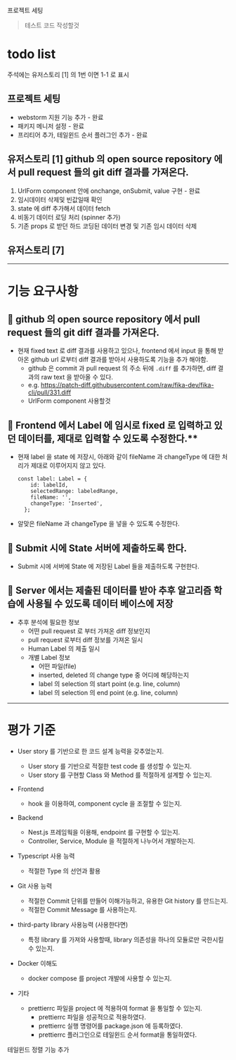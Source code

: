 프로젝트 세팅 

> 테스트 코드 작성할것


# todo list 
주석에는 유저스토리 [1] 의 1번 이면 1-1 로 표시 

## 프로젝트 세팅
- webstorm 지원 기능 추가 - 완료 
- 패키지 메니저 설정 - 완료 
- 프리티어 추가,  테일윈드 순서 플러그인 추가 - 완료 


## 유저스토리 [1] github 의 open source repository 에서 pull request 들의 git diff 결과를 가져온다.
1. UrlForm component 안에 onchange, onSubmit, value 구현 - 완료 
2. 임시데이터 삭제및 빈값일때 확인 
3. state 에 diff 추가해서 데이터 fetch
4. 비동기 데이터 로딩 처리 (spinner 추가)
5. 기존 props 로 받던 하드 코딩된 데이터 변경 및 기존 임시 데이터 삭제 

## 유저스토리 [7]


---
# 기능 요구사항
##  📝  **github 의 open source repository 에서 pull request 들의 git diff 결과를 가져온다.**
- 현재 fixed text 로 diff 결과를 사용하고 있으나, frontend 에서 input 을 통해 받아온 github url 로부터 diff 결과를 받아서 사용하도록 기능을 추가 해야함.
    - github 은 commit 과 pull request 의 주소 뒤에 `.diff` 를 추가하면, diff 결과의 raw text 을 받아올 수 있다.
    - e.g. https://patch-diff.githubusercontent.com/raw/fika-dev/fika-cli/pull/331.diff
    - UrlForm component 사용할것 

## 📝 Frontend 에서 Label 에 임시로 fixed 로 입력하고 있던 데이터를, 제대로 입력할 수 있도록 수정한다.**
- 현재 label 을 state 에 저장시, 아래와 같이 fileName 과 changeType 에 대한 처리가 제대로 이루어지지 않고 있다.

    ```tsx
    const label: Label = {
        id: labelId,
        selectedRange: labeledRange,
        fileName: '',
        changeType: 'Inserted',
      };
    ```

- 알맞은 fileName 과 changeType 을 넣을 수 있도록 수정한다.
##  📝 **Submit 시에 State 서버에 제출하도록 한다.**
- Submit 시에 서버에 State 에 저장된 Label 들을 제출하도록 구현한다.
##  📝 **Server 에서는 제출된 데이터를 받아 추후 알고리즘 학습에 사용될 수 있도록 데이터 베이스에 저장**
- 추후 분석에 필요한 정보
    - 어떤 pull request 로 부터 가져온 diff 정보인지
    - pull request 로부터 diff 정보를 가져온 일시
    - Human Label 의 제출 일시
    - 개별 Label 정보
        - 어떤 파일(file)
        - inserted, deleted 의 change type 중 어디에 해당하는지
        - label 의 selection 의 start point (e.g. line, column)
        - label 의 selection 의 end point (e.g. line, column)


---

# 평가 기준 

- User story 를 기반으로 한 코드 설계 능력을 갖추었는지.
    - User story 를 기반으로 적절한 test code 를 생성할 수 있는지.
    - User story 를 구현할 Class 와 Method 를 적절하게 설계할 수 있는지.
- Frontend
    - hook 을 이용하여, component cycle 을 조절할 수 있는지.
- Backend
    - Nest.js 프레임웍을 이용해, endpoint 를 구현할 수 있는지.
    - Controller, Service, Module 을 적절하게 나누어서 개발하는지.
- Typescript 사용 능력
    - 적절한 Type 의 선언과 활용
- Git 사용 능력
    - 적절한 Commit 단위를 만들어 이해가능하고, 유용한 Git history 를 만드는지.
    - 적절한 Commit Message 를 사용하는지.
- third-party library 사용능력 (사용한다면)
    - 특정 library 를 가져와 사용할때, library 의존성을 하나의 모듈로만 국한시킬 수 있는지.
- Docker 이해도
    - docker compose 를 project 개발에 사용할 수 있는지.
  
- 기타
    - prettierrc 파일을 project 에 적용하여 format 을 통일할 수 있는지.
        - prettierrc 파일을 성공적으로 적용하였다.
        - prettierrc 실행 명령어를 package.json 에 등록하였다. 
        - prettierrc 플러그인으로 테일윈드 순서 format을 통일하였다.


테일윈드 정렬 기능 추가 